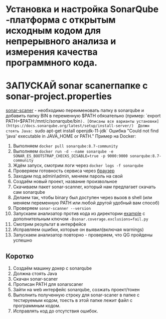 # Установка и настройка SonarQube -платформа с открытым исходным кодом для непрерывного анализа и измерения качества программного кода.
# ЗАПУСКАЙ sonar scanerпапке с sonar-project.properties
[sonar-scaner](https://binaries.sonarsource.com/?prefix=Distribution/sonar-scanner-cli/) - необходимо переименовать папку в sonarqube и добавить папку BIN в переменную $PATH обязательно (пример: `export PATH=$PATH:/mnt/c/sonarqube/bin`).
[Описаны все варианты установки](https://docs.sonarqube.org/latest/setup/install-server/) 
Должн стоять Java: `sudo apt-get install openjdk-11-jdk`
Ошибка "Could not find 'java' executable in JAVA_HOME or PATH."
Пример на Docker:
1. Выполняем `docker pull sonarqube:8.7-community`
2. Выполняем `docker run -d --name sonarqube -e SONAR_ES_BOOTSTRAP_CHECKS_DISABLE=true -p 9000:9000 sonarqube:8.7-community`
3. Ждём запуск, смотрим логи через `docker logs -f sonarqube`
4. Проверяем готовность сервиса через [браузер](http://localhost:9000)
5. Заходим под admin\admin, меняем пароль на свой
6. Создаём новый проект, название произвольное
2. Скачиваем пакет sonar-scanner, который нам предлагает скачать сам sonarqube
3. Делаем так, чтобы binary был доступен через вызов в shell (или меняем переменную PATH или любой другой удобный вам способ)
4. Проверяем `sonar-scanner --version`
5. Запускаем анализатор против кода из директории [example](./example) с дополнительным ключом `-Dsonar.coverage.exclusions=fail.py`
6. Смотрим результат в интерфейсе
7. Исправляем ошибки, которые он выявил(включая warnings)
8. Запускаем анализатор повторно - проверяем, что QG пройдены успешно

## Коротко
1. Создаём машину докер с sonarqube
2. Должна стоять Java
3. Скачан sonar-scaner
4. Прописан PATH для sonarscaner
5. Зайти на web интерфейс sonarqube, созжать проект/токен
6. Выполнить полученную строку для sonar-scaner в папке с тестируемым кодом, тоесть в этой папке лежит файл с программным кодом.
7. Исправлять код до отсутствия ошибок.
   